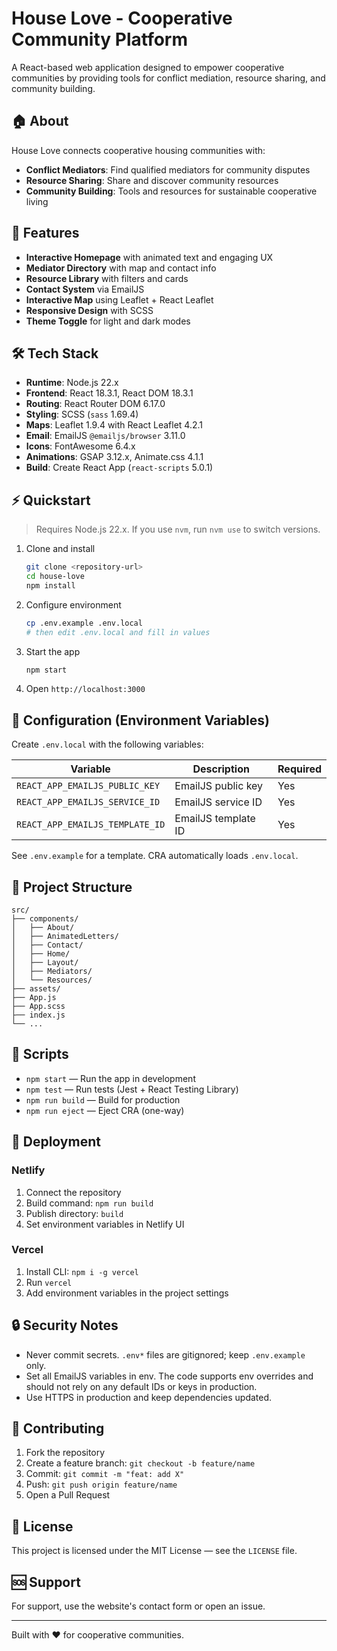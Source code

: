 # House Love - Cooperative Community Platform

A React-based web application designed to empower cooperative communities by providing tools for conflict mediation, resource sharing, and community building.

## 🏠 About

House Love connects cooperative housing communities with:
- **Conflict Mediators**: Find qualified mediators for community disputes
- **Resource Sharing**: Share and discover community resources
- **Community Building**: Tools and resources for sustainable cooperative living

## 🚀 Features

- **Interactive Homepage** with animated text and engaging UX
- **Mediator Directory** with map and contact info
- **Resource Library** with filters and cards
- **Contact System** via EmailJS
- **Interactive Map** using Leaflet + React Leaflet
- **Responsive Design** with SCSS
- **Theme Toggle** for light and dark modes

## 🛠️ Tech Stack

- **Runtime**: Node.js 22.x
- **Frontend**: React 18.3.1, React DOM 18.3.1
- **Routing**: React Router DOM 6.17.0
- **Styling**: SCSS (`sass` 1.69.4)
- **Maps**: Leaflet 1.9.4 with React Leaflet 4.2.1
- **Email**: EmailJS `@emailjs/browser` 3.11.0
- **Icons**: FontAwesome 6.4.x
- **Animations**: GSAP 3.12.x, Animate.css 4.1.1
- **Build**: Create React App (`react-scripts` 5.0.1)

## ⚡ Quickstart

> Requires Node.js 22.x. If you use `nvm`, run `nvm use` to switch versions.

1. Clone and install
   ```bash
   git clone <repository-url>
   cd house-love
   npm install
   ```
2. Configure environment
   ```bash
   cp .env.example .env.local
   # then edit .env.local and fill in values
   ```
3. Start the app
   ```bash
   npm start
   ```
4. Open `http://localhost:3000`

## 🔑 Configuration (Environment Variables)

Create `.env.local` with the following variables:

| Variable | Description | Required |
|----------|-------------|----------|
| `REACT_APP_EMAILJS_PUBLIC_KEY` | EmailJS public key | Yes |
| `REACT_APP_EMAILJS_SERVICE_ID` | EmailJS service ID | Yes |
| `REACT_APP_EMAILJS_TEMPLATE_ID` | EmailJS template ID | Yes |

See `.env.example` for a template. CRA automatically loads `.env.local`.

## 📁 Project Structure

```
src/
├── components/
│   ├── About/
│   ├── AnimatedLetters/
│   ├── Contact/
│   ├── Home/
│   ├── Layout/
│   ├── Mediators/
│   └── Resources/
├── assets/
├── App.js
├── App.scss
├── index.js
└── ...
```

## 🧪 Scripts

- `npm start` — Run the app in development
- `npm test` — Run tests (Jest + React Testing Library)
- `npm run build` — Build for production
- `npm run eject` — Eject CRA (one-way)

## 🚀 Deployment

### Netlify
1. Connect the repository
2. Build command: `npm run build`
3. Publish directory: `build`
4. Set environment variables in Netlify UI

### Vercel
1. Install CLI: `npm i -g vercel`
2. Run `vercel`
3. Add environment variables in the project settings

## 🔒 Security Notes

- Never commit secrets. `.env*` files are gitignored; keep `.env.example` only.
- Set all EmailJS variables in env. The code supports env overrides and should not rely on any default IDs or keys in production.
- Use HTTPS in production and keep dependencies updated.

## 🤝 Contributing

1. Fork the repository
2. Create a feature branch: `git checkout -b feature/name`
3. Commit: `git commit -m "feat: add X"`
4. Push: `git push origin feature/name`
5. Open a Pull Request

## 📝 License

This project is licensed under the MIT License — see the `LICENSE` file.

## 🆘 Support

For support, use the website's contact form or open an issue.

---

Built with ❤️ for cooperative communities.

